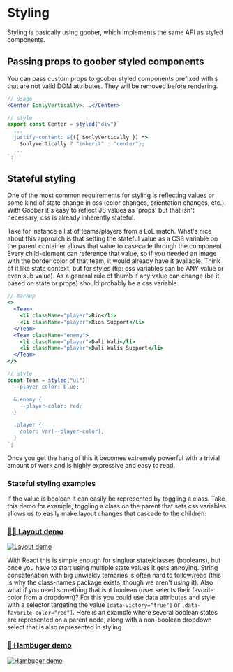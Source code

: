 # Styling

Styling is basically using goober, which implements the same API as styled components.

## Passing props to goober styled components

You can pass custom props to goober styled components prefixed with `$` that are not valid DOM attributes. They will be removed before rendering.

```jsx
// usage
<Center $onlyVertically>...</Center>
```

```jsx
// style
export const Center = styled("div")`
  ...
  justify-content: ${({ $onlyVertically }) =>
    $onlyVertically ? "inherit" : "center"};
  ...
`;
```

## Stateful styling

One of the most common requirements for styling is reflecting values or some kind of state change in css (color changes, orientation changes, etc.). With Goober it's easy to reflect JS values as 'props' but that isn't necessary, css is already inherently stateful.

Take for instance a list of teams/players from a LoL match. What's nice about this approach is that setting the stateful value as a CSS variable on the parent container allows that value to casecade through the component. Every child-element can reference that value, so if you needed an image with the border color of that team, it would already have it available. Think of it like state context, but for styles (tip: css variables can be ANY value or even sub value). As a general rule of thumb if any value can change (be it based on state or props) should probably be a css variable.

```jsx
// markup
<>
  <Team>
    <li className="player">Rio</li>
    <li className="player">Rios Support</li>
  </Team>
  <Team className="enemy">
    <li className="player">Dali Wali</li>
    <li className="player">Dali Walis Support</li>
  </Team>
</>
```

```jsx
// style
const Team = styled("ul")`
  --player-color: blue;

  &.enemy {
    --player-color: red;
  }

  .player {
    color: var(--player-color);
  }
`;
```

Once you get the hang of this it becomes extremely powerful with a trivial amount of work and is highly expressive and easy to read.

### Stateful styling examples

If the value is boolean it can easily be represented by toggling a class. Take this demo for example, toggling a class on the parent that sets css variables allows us to easily make layout changes that cascade to the children:

### [🔲🔳 Layout demo](https://codesandbox.io/s/grid-rows-f4tx30)

[![Layout demo](https://user-images.githubusercontent.com/2053906/159094787-bb8bdab9-8ad3-43be-a1fe-d852e2830baa.png)](https://codesandbox.io/s/grid-rows-f4tx30)

With React this is simple enough for singluar state/classes (booleans), but once you have to start using multiple state values it gets annoying. String concatenation with big unwieldy ternaries is often hard to follow/read (this is why the class-names package exists, though we aren't using it). Also what if you need something that isnt boolean (user selects their favorite color from a dropdown)? For this you could use data attributes and style with a selector targeting the value `[data-victory="true"]` or `[data-favorite-color="red"]`.
Here is an example where several boolean states are represented on a parent node, along with a non-boolean dropdown select that is also represented in styling.

### [🍔 Hambuger demo](https://codesandbox.io/s/cheeseburger-76s876)

[![Hambuger demo](https://user-images.githubusercontent.com/2053906/159094676-baff2b8b-05b9-49c4-ab6e-0848032d627e.png)](https://codesandbox.io/s/cheeseburger-76s876)
